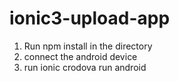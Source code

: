 # ionic3-upload-app
1) Run npm install in the directory
2) connect the android device
3) run ionic crodova run android